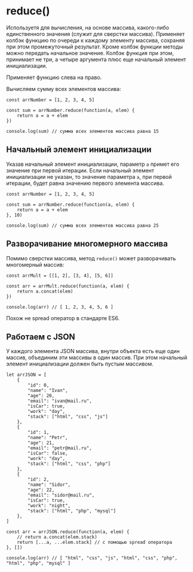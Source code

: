 # reduce()
Используетя для вычисления, на основе массива, какого-либо единственного значения (служит для сверстки массива). Применяет колбэк функцию по очереди к каждому элементу массива, сохраняя при этом промежуточный результат. Кроме колбэк функции методы можно передать начальное значение. Колбэк функция при этом, принимает не три, а четыре аргумента плюс еще начальный элемент инициализации.

Применяет функцию слева на право.

Вычисляем сумму всех элементов массива:

    const arrNumber = [1, 2, 3, 4, 5]

    const sum = arrNumber.reduce(function(a, elem) {
        return a = a + elem
    })

    console.log(sum) // сумма всех элементов массива равна 15

## Начальный элемент инициализации
Указав начальный элемент инициализации, параметр `a` примет его значение при первой итерации. Если начальный элемент инициализации не указан, то значение параметра `a`, при первой итерации, будет равна значению первого элемента массива.

    const arrNumber = [1, 2, 3, 4, 5]

    const sum = arrNumber.reduce(function(a, elem) {
        return a = a + elem
    }, 10)

    console.log(sum) // сумма всех элементов массива равна 25

## Разворачивание многомерного массива
Помимо сверстки массива, метод `reduce()` может разворачивать многомерный массив:

    const arrMult = [[1, 2], [3, 4], [5, 6]]

    const arr = arrMult.reduce(function(a, elem) {
        return a.concat(elem)
    })

    console.log(arr) // [ 1, 2, 3, 4, 5, 6 ]

Похож не spread оператор в стандарте ES6.

## Работаем с JSON
У каждого элемента JSON массива, внутри объекта есть еще один массив, объединим эти массивы в один массив. При этом начальный элемент инициализации должен быть пустым массивом.

    let arrJSON = [
        {
            "id": 0,
            "name": "Ivan",
            "age": 20,
            "email": "ivan@mail.ru",
            "isCar": true,
            "work": "day",
            "stack": ["html", "css", "js"]
        },
        {
            "id": 1,
            "name": "Petr",
            "age": 21,
            "email": "petr@mail.ru",
            "isCar": false,
            "work": "day",
            "stack": ["html", "css", "php"]
        },
        {
            "id": 2,
            "name": "Sidor",
            "age": 22,
            "email": "sidor@mail.ru",
            "isCar": true,
            "work": "night",
            "stack": ["html", "php", "mysql"]
        },
    ]

    const arr = arrJSON.reduce(function(a, elem) {
        // return a.concat(elem.stack)
        return [...a, ...elem.stack] // с помощью spread оператора
    }, [])

    console.log(arr) // [ "html", "css", "js", "html", "css", "php", "html", "php", "mysql" ]
